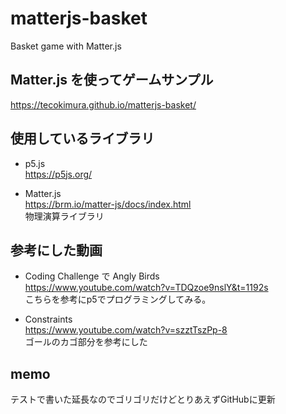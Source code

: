 # matterjs-basket
Basket game with Matter.js

## Matter.js を使ってゲームサンプル
https://tecokimura.github.io/matterjs-basket/

## 使用しているライブラリ
- p5.js  
https://p5js.org/  

- Matter.js  
https://brm.io/matter-js/docs/index.html  
物理演算ライブラリ  


## 参考にした動画
- Coding Challenge で Angly Birds  
https://www.youtube.com/watch?v=TDQzoe9nslY&t=1192s  
こちらを参考にp5でプログラミングしてみる。  

- Constraints  
https://www.youtube.com/watch?v=szztTszPp-8  
ゴールのカゴ部分を参考にした  

## memo
テストで書いた延長なのでゴリゴリだけどとりあえずGitHubに更新



